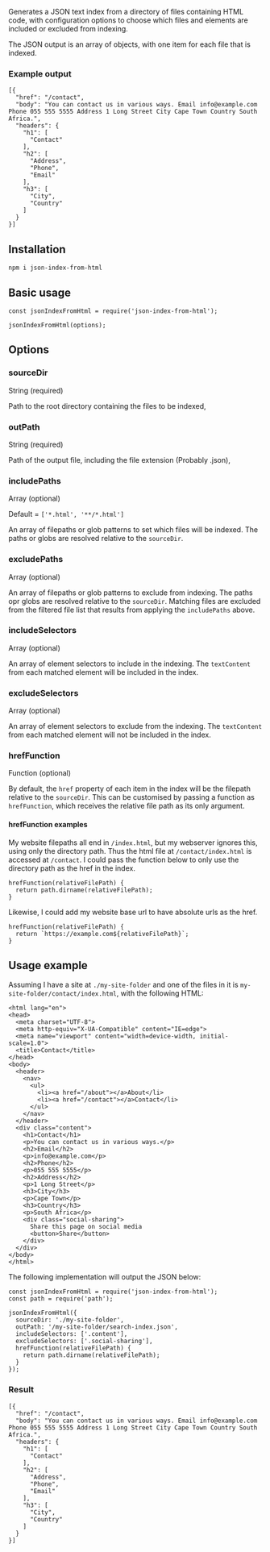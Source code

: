 Generates a JSON text index from a directory of files containing HTML code, with configuration options to choose which files and elements are included or excluded from indexing.

The JSON output is an array of objects, with one item for each file that is indexed.
 
### Example output

    [{
      "href": "/contact",
      "body": "You can contact us in various ways. Email info@example.com Phone 055 555 5555 Address 1 Long Street City Cape Town Country South Africa.",
      "headers": {
        "h1": [
          "Contact"
        ],
        "h2": [
          "Address",
          "Phone",
          "Email"
        ],
        "h3": [
          "City",
          "Country"
        ]
      }
    }]

## Installation

`npm i json-index-from-html`

## Basic usage

    const jsonIndexFromHtml = require('json-index-from-html');

    jsonIndexFromHtml(options);

## Options

### sourceDir

String (required)

Path to the root directory containing the files to be indexed,

### outPath

String (required) 

Path of the output file, including the file extension (Probably .json),

### includePaths

Array (optional) 

Default = `['*.html', '**/*.html']`

An array of filepaths or glob patterns to set which files will be indexed. The paths or globs are resolved relative to the `sourceDir`. 

### excludePaths

Array (optional) 

An array of filepaths or glob patterns to exclude from indexing. The paths opr globs are resolved relative to the `sourceDir`. Matching files are excluded from the filtered file list that results from applying the `includePaths` above.

### includeSelectors

Array (optional) 

An array of element selectors to include in the indexing. The `textContent` from each matched element will be included in the index. 

### excludeSelectors

Array (optional) 

An array of element selectors to exclude from the indexing. The `textContent` from each matched element will not be included in the index.

### hrefFunction

Function (optional)

By default, the `href` property of each item in the index will be the filepath relative to the `sourceDir`. This can be customised by passing a function as `hrefFunction`, which receives the relative file path as its only argument.

#### hrefFunction examples

My website filepaths all end in `/index.html`, but my webserver ignores this, using only the directory path. Thus the html file at `/contact/index.html` is accessed at `/contact`. I could pass the function below to only use the directory path as the href in the index.

    hrefFunction(relativeFilePath) {
      return path.dirname(relativeFilePath);
    }

Likewise, I could add my website base url to have absolute urls as the href.

    hrefFunction(relativeFilePath) {
      return `https://example.com${relativeFilePath}`;
    }

## Usage example

Assuming I have a site at `./my-site-folder` and one of the files in it is `my-site-folder/contact/index.html`, with the following HTML:

    <html lang="en">
    <head>
      <meta charset="UTF-8">
      <meta http-equiv="X-UA-Compatible" content="IE=edge">
      <meta name="viewport" content="width=device-width, initial-scale=1.0">
      <title>Contact</title>
    </head>
    <body>
      <header>
        <nav>
          <ul>
            <li><a href="/about"></a>About</li>
            <li><a href="/contact"></a>Contact</li>
          </ul>
        </nav>
      </header>
      <div class="content">
        <h1>Contact</h1>
        <p>You can contact us in various ways.</p>
        <h2>Email</h2>
        <p>info@example.com</p>
        <h2>Phone</h2>
        <p>055 555 5555</p>
        <h2>Address</h2>
        <p>1 Long Street</p>
        <h3>City</h3>
        <p>Cape Town</p>
        <h3>Country</h3>
        <p>South Africa</p>
        <div class="social-sharing">
          Share this page on social media
          <button>Share</button>
        </div>
      </div>
    </body>
    </html>

The following implementation will output the JSON below:

    const jsonIndexFromHtml = require('json-index-from-html');
    const path = require('path');

    jsonIndexFromHtml({
      sourceDir: './my-site-folder',
      outPath: '/my-site-folder/search-index.json',
      includeSelectors: ['.content'],
      excludeSelectors: ['.social-sharing'],
      hrefFunction(relativeFilePath) {
        return path.dirname(relativeFilePath);
      }
    });

### Result

    [{      
      "href": "/contact",
      "body": "You can contact us in various ways. Email info@example.com Phone 055 555 5555 Address 1 Long Street City Cape Town Country South Africa.",
      "headers": {
        "h1": [
          "Contact"
        ],
        "h2": [
          "Address",
          "Phone",
          "Email"
        ],
        "h3": [
          "City",
          "Country"
        ]
      }
    }]